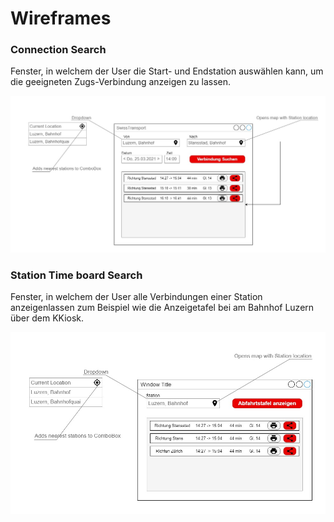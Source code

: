 # Wireframes

### Connection Search

Fenster, in welchem der User die Start- und Endstation auswählen kann, um die geeigneten Zugs-Verbindung anzeigen zu lassen.

![](.gitbook/assets/swisstransport-connection-search.jpg)

### Station Time board Search

Fenster, in welchem der User alle Verbindungen einer Station anzeigenlassen zum Beispiel wie die Anzeigetafel bei am Bahnhof Luzern über dem KKiosk. 

![](.gitbook/assets/swisstransport-station-search.jpg)


